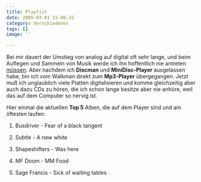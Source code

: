 ```yaml
---
title: Playlist
date: 2005-03-01 15:06:32
category: Verschiedenes
tags: []
image: ''

---
```


Bei mir dauert der Umstieg von analog auf digital oft sehr lange, und beim Auflegen und Sammeln von Musik werde ich ihn hoffentlich nie antreten [müssen](http://www.misantropolis.de/home.php?ID=187). Aber nachdem ich **Discman** und **MiniDisc-Player** ausgelassen habe, bin ich vom Walkman direkt zum **Mp3-Player** übergegangen. Jetzt muß ich unglaublich viele Platten digitalisieren und komme gleichzeitig aber auch dazu CDs zu hören, die ich schon lange besitze aber nie anhöre, weil das auf dem Computer so nervig ist.

Hier einmal die aktuellen **Top 5** Alben, die auf dem Player sind und am öftesten laufen:

1. Busdriver - Fear of a black tangent  

2. Subtle - A new white  

3. Shapeshifters - Was here  

4. MF Doom - MM Food  

5. Sage Francis - Sick of waiting tables
